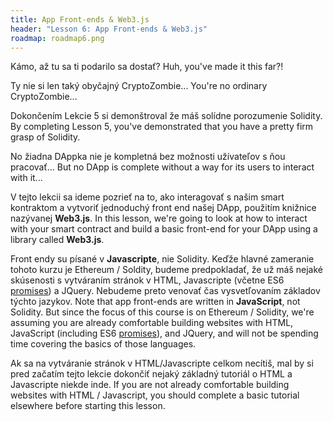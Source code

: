 ```yaml
---
title: App Front-ends & Web3.js
header: "Lesson 6: App Front-ends & Web3.js"
roadmap: roadmap6.png
---
```


Kámo, až tu sa ti podarilo sa dostať?
Huh, you've made it this far?!

Ty nie si len taký obyčajný CryptoZombie...
You're no ordinary CryptoZombie...

Dokončením Lekcie 5 si demonštroval že máš solídne porozumenie Solidity.
By completing Lesson 5, you've demonstrated that you have a pretty firm grasp of Solidity.

No žiadna DAppka nie je kompletná bez možnosti užívateľov s ňou pracovať...
But no DApp is complete without a way for its users to interact with it...

V tejto lekcii sa ideme pozrieť na to, ako interagovať s našim smart kontraktom a vytvoriť jednoduchý front end našej DApp, použitím knižnice nazývanej **Web3.js**.
In this lesson, we're going to look at how to interact with your smart contract and build a basic front-end for your DApp using a library called **Web3.js**.

Front endy su písané v **Javascripte**, nie Solidity. Keďže hlavné zameranie tohoto kurzu je Ethereum / Soldity, budeme predpokladať, že už máš nejaké skúsenosti s vytváraním stránok v HTML, Javascripte (včetne ES6 <a href="https://developers.google.com/web/fundamentals/primers/promises" target=_blank>promises</a>) a JQuery. Nebudeme preto venovať čas vysvetľovaním základov týchto jazykov.
Note that app front-ends are written in **JavaScript**, not Solidity. But since the focus of this course is on Ethereum / Solidity, we're assuming you are already comfortable building websites with HTML, JavaScript (including ES6 <a href="https://developers.google.com/web/fundamentals/primers/promises" target=_blank>promises</a>), and JQuery, and will not be spending time covering the basics of those languages.

Ak sa na vytváranie stránok v HTML/Javascripte celkom necítiš, mal by si pred začatím tejto lekcie dokončiť nejaký základný tutoriál o HTML a Javascripte niekde inde.
If you are not already comfortable building websites with HTML / Javascript, you should complete a basic tutorial elsewhere before starting this lesson.
